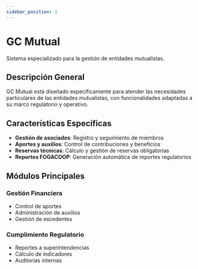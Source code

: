 ```yaml
---
sidebar_position: 1
---
```


# GC Mutual

Sistema especializado para la gestión de entidades mutualistas.

## Descripción General

GC Mutual está diseñado específicamente para atender las necesidades particulares de las entidades mutualistas, con funcionalidades adaptadas a su marco regulatorio y operativo.

## Características Específicas

- **Gestión de asociados**: Registro y seguimiento de miembros
- **Aportes y auxilios**: Control de contribuciones y beneficios
- **Reservas técnicas**: Cálculo y gestión de reservas obligatorias
- **Reportes FOGACOOP**: Generación automática de reportes regulatorios

## Módulos Principales

### Gestión Financiera
- Control de aportes
- Administración de auxilios
- Gestión de excedentes

### Cumplimiento Regulatorio
- Reportes a superintendencias
- Cálculo de indicadores
- Auditorías internas